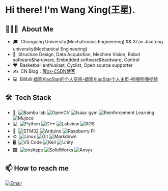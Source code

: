 # Hi there! I'm Wang Xing(王星).

## 👨🏻‍💻 &nbsp;About Me

- 🎓&nbsp; Chongqing University(Mechatronics Engineering) && Xi'an Jiaotong university(Mechanical Engineering)
- 🚀️&nbsp; Structure Design, Data Acquisition, Mechine Vision, Robot software&hardware, Embedded software&hardware, Control
- ❤️&nbsp; Basketball enthusiast, Cyclist, Open source supporter
- ✍️&nbsp; CN Blog：[瑆xx-CSDN博客](https://blog.csdn.net/qq_51864704?spm=1000.2693.3001.5343)
- 💻&nbsp; Bilibili:[蜡笔XiaoStar的个人空间-蜡笔XiaoStar个人主页-哔哩哔哩视频](https://space.bilibili.com/436186157?spm_id_from=333.1387.0.0)


## 🛠 &nbsp;Tech Stack

- 🤖&nbsp;
  ![Bambu lab](https://img.shields.io/badge/Bambu_lab-333333?logo=bambulab&logoColor=#00AE42)
  ![OpenCV](https://img.shields.io/badge/OpenCV-333333?logo=opencv&logoColor=white)
  ![Isaac gym](https://img.shields.io/badge/Isaac_gym-333333?logo=nvidia&logoColor=76B900)
  ![Reinforcement Learning](https://img.shields.io/badge/Reinforce_Learning-333333?logo=torch&logoColor=white)
  ![Mujoco](https://img.shields.io/badge/Mujuco-333333?logo=torch&logoColor=76B900)
- 💻&nbsp;
  ![Python](https://img.shields.io/badge/Python-333333?logo=python&logoColor=3776AB)
  ![C++](https://img.shields.io/badge/C/C++-333333?logo=cplusplus&logoColor=00599C)
  ![Labview](https://img.shields.io/badge/Labview-333333?logo=labview&logoColor=#FFDB00)
  ![ROS](https://img.shields.io/badge/ROS-333333?logo=ros&logoColor=22314E)
- 🔌&nbsp;
  ![STM32](https://img.shields.io/badge/STM32-333333?logo=stmicroelectronics&logoColor=03234B)
  ![Arduino](https://img.shields.io/badge/Arduino-333333?logo=arduino&logoColor=#00878F)
  ![Raspberry Pi](https://img.shields.io/badge/Raspberry_Pi-333333?logo=raspberrypi&logoColor=#A22846)
- ⚙️&nbsp;
  ![Linux](https://img.shields.io/badge/Linux-333333?logo=linux&logoColor=FCC624)
  ![Git](https://img.shields.io/badge/Git-333333?logo=git&logoColor=F05032)
  ![Markdown](https://img.shields.io/badge/Markdown-333333?logo=markdown&logoColor=000000)
- 🖥&nbsp;
  ![VS Code](https://img.shields.io/badge/VS_Code-333333?logo=visualstudiocode&logoColor=007ACC)
  ![Keil](https://img.shields.io/badge/Keil-333333?logo=arm&logoColor=0091BD)
  ![Unity](https://img.shields.io/badge/Unity-333333?logo=unity&logoColor=000000)
- 🎛&nbsp;
  ![onshape](https://img.shields.io/badge/Onshape-333333?logo=altiumdesigner&logoColor=A5915F)
  ![SolidWorks](https://img.shields.io/badge/SolidWorks-333333?logo=dassaultsystemes&logoColor=D83C2D)
  ![Ansys](https://img.shields.io/badge/Ansys-333333?logo=ansys&logoColor=#FFB71B)

## 📫 How to reach me

[![Email](https://img.shields.io/badge/-Email-333333?logo=gmail)](wangxing20001126@gmail.com)

